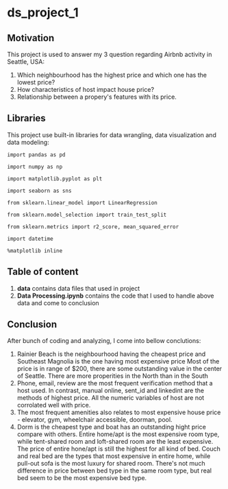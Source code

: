 # **ds_project_1**

## **Motivation**

This project is used to answer my 3 question regarding Airbnb activity in Seattle, USA:
1. Which neighbourhood has the highest price and which one has the lowest price?
2. How characteristics of host impact house price?
3. Relationship between a propery's features with its price.

## **Libraries**
This project use built-in libraries for data wrangling, data visualization and data modeling:

`import pandas as pd`

`import numpy as np`

`import matplotlib.pyplot as plt`

`import seaborn as sns`

`from sklearn.linear_model import LinearRegression`

`from sklearn.model_selection import train_test_split`

`from sklearn.metrics import r2_score, mean_squared_error`

`import datetime`

`%matplotlib inline`

## **Table of content**
1. **data** contains data files that used in project
2. **Data Processing.ipynb** contains the code that I used to handle above data and come to conclusion

## Conclusion
After bunch of coding and analyzing, I come into bellow conclutions:
1. Rainier Beach is the neighbourhood having the cheapest price and Southeast Magnolia is the one having most expensive price
Most of the price is in range of $200, there are some outstanding value in the center of Seattle. There are more properities in the North than in the South
2. Phone, email, review are the most frequent verification method that a host used. In contrast, manual online, sent_id and linkedint are the methods of highest price. All the numeric variables of host are not corrolated well with price.
3. The most frequent amenities also relates to most expensive house price - elevator, gym, wheelchair accessible, doorman, pool.
4. Dorm is the cheapest type and boat has an outstanding hight price compare with others.
Entire home/apt is the most expensive room type, while tent-shared room and loft-shared room are the least expensive.
The price of entire hone/apt is still the highest for all kind of bed. Couch and real bed are the types that most expensive in entire home, while pull-out sofa is the most luxury for shared room. There's not much difference in price between bed type in the same room type, but real bed seem to be the most expensive bed type.